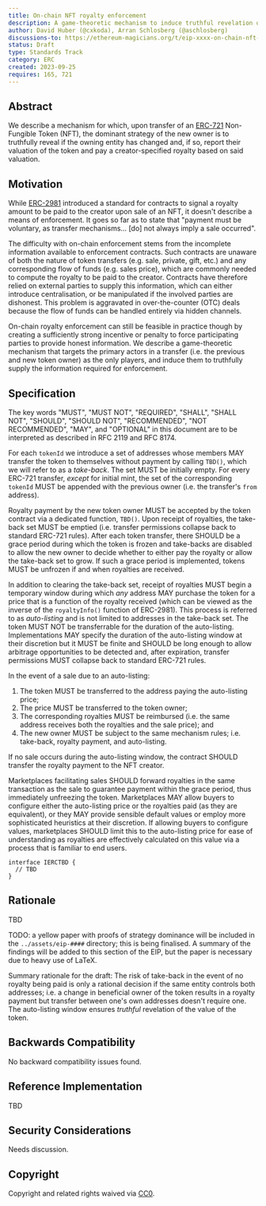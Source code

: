 ```yaml
---
title: On-chain NFT royalty enforcement
description: A game-theoretic mechanism to induce truthful revelation of NFT sales and their value to allow for decentralised royalty enforcement.
author: David Huber (@cxkoda), Arran Schlosberg (@aschlosberg)
discussions-to: https://ethereum-magicians.org/t/eip-xxxx-on-chain-nft-royalty-enforcement/15917
status: Draft
type: Standards Track
category: ERC
created: 2023-09-25
requires: 165, 721
---
```


## Abstract

We describe a mechanism for which, upon transfer of an [ERC-721](./eip-721.md) Non-Fungible Token (NFT), the dominant strategy of the new owner is to truthfully reveal if the owning entity has changed and, if so, report their valuation of the token and pay a creator-specified royalty based on said valuation.

## Motivation

While [ERC-2981](./eip-2981.md) introduced a standard for contracts to signal a royalty amount to be paid to the creator upon sale of an NFT, it doesn't describe a means of enforcement.
It goes so far as to state that "payment must be voluntary, as transfer mechanisms… \[do\] not always imply a sale occurred".

The difficulty with on-chain enforcement stems from the incomplete information available to enforcement contracts.
Such contracts are unaware of both the nature of token transfers (e.g. sale, private, gift, etc.) and any corresponding flow of funds (e.g. sales price), which are commonly needed to compute the royalty to be paid to the creator.
Contracts have therefore relied on external parties to supply this information, which can either introduce centralisation, or be manipulated if the involved parties are dishonest.
This problem is aggravated in over-the-counter (OTC) deals because the flow of funds can be handled entirely via hidden channels.

On-chain royalty enforcement can still be feasible in practice though by creating a sufficiently strong incentive or penalty to force participating parties to provide honest information.
We describe a game-theoretic mechanism that targets the primary actors in a transfer (i.e. the previous and new token owner) as the only players, and induce them to truthfully supply the information required for enforcement.

## Specification

The key words "MUST", "MUST NOT", "REQUIRED", "SHALL", "SHALL NOT", "SHOULD", "SHOULD NOT", "RECOMMENDED", "NOT RECOMMENDED", "MAY", and "OPTIONAL" in this document are to be interpreted as described in RFC 2119 and RFC 8174.

For each `tokenId` we introduce a set of addresses whose members MAY transfer the token to themselves without payment by calling `TBD()`, which we will refer to as a *take-back*.
The set MUST be initially empty.
For every ERC-721 transfer, *except* for initial mint, the set of the corresponding `tokenId` MUST be appended with the previous owner (i.e. the transfer's `from` address).

Royalty payment by the new token owner MUST be accepted by the token contract via a dedicated function, `TBD()`.
Upon receipt of royalties, the take-back set MUST be emptied (i.e. transfer permissions collapse back to standard ERC-721 rules).
After each token transfer, there SHOULD be a grace period during which the token is frozen and take-backs are disabled to allow the new owner to decide whether to either pay the royalty or allow the take-back set to grow. If such a grace period is implemented, tokens MUST be unfrozen if and when royalties are received.

In addition to clearing the take-back set, receipt of royalties MUST begin a temporary window during which *any* address MAY purchase the token for a price that is a function of the royalty received (which can be viewed as the inverse of the `royaltyInfo()` function of ERC-2981).
This process is referred to as *auto-listing* and is not limited to addresses in the take-back set.
The token MUST NOT be transferrable for the duration of the auto-listing.
Implementations MAY specify the duration of the auto-listing window at their discretion but it MUST be finite and SHOULD be long enough to allow arbitrage opportunities to be detected and, after expiration, transfer permissions MUST collapse back to standard ERC-721 rules.

In the event of a sale due to an auto-listing:

1. The token MUST be transferred to the address paying the auto-listing price;
2. The price MUST be transferred to the token owner;
3. The corresponding royalties MUST be reimbursed (i.e. the same address receives both the royalties and the sale price); and
4. The new owner MUST be subject to the same mechanism rules; i.e. take-back, royalty payment, and auto-listing.

If no sale occurs during the auto-listing window, the contract SHOULD transfer the royalty payment to the NFT creator.

Marketplaces facilitating sales SHOULD forward royalties in the same transaction as the sale to guarantee payment within the grace period, thus immediately unfreezing the token.
Marketplaces MAY allow buyers to configure either the auto-listing price or the royalties paid (as they are equivalent), or they MAY provide sensible default values or employ more sophisticated heuristics at their discretion.
If allowing buyers to configure values, marketplaces SHOULD limit this to the auto-listing price for ease of understanding as royalties are effectively calculated on this value via a process that is familiar to end users.

```solidity
interface IERCTBD {
  // TBD
}
```

## Rationale

TBD 

TODO: a yellow paper with proofs of strategy dominance will be included in the `../assets/eip-####` directory; this is being finalised. A summary of the findings will be added to this section of the EIP, but the paper is necessary due to heavy use of LaTeX.

Summary rationale for the draft:
The risk of take-back in the event of no royalty being paid is only a rational decision if the same entity controls both addresses; i.e. a change in beneficial owner of the token results in a royalty payment but transfer between one's own addresses doesn't require one.
The auto-listing window ensures *truthful* revelation of the value of the token.

## Backwards Compatibility

No backward compatibility issues found.

## Reference Implementation

TBD

## Security Considerations

Needs discussion.

## Copyright

Copyright and related rights waived via [CC0](../LICENSE.md).
